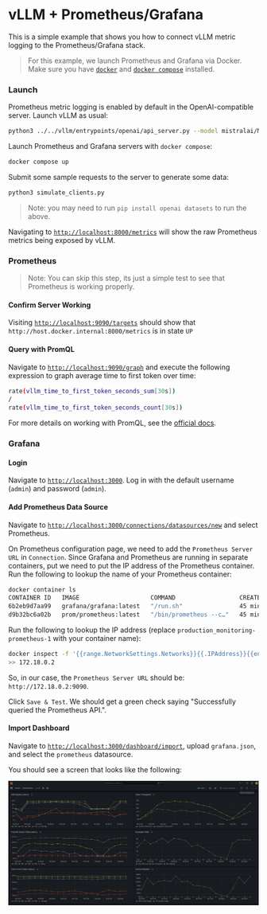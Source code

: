 # vLLM + Prometheus/Grafana 

This is a simple example that shows you how to connect vLLM metric logging to the Prometheus/Grafana stack.

> For this example, we launch Prometheus and Grafana via Docker. Make sure you have [`docker`](https://docs.docker.com/engine/install/) and [`docker compose`](https://docs.docker.com/compose/install/linux/#install-using-the-repository) installed.

### Launch

Prometheus metric logging is enabled by default in the OpenAI-compatible server. Launch vLLM as usual:
```bash
python3 ../../vllm/entrypoints/openai/api_server.py --model mistralai/Mistral-7B-v0.1 --max-model-len 2048
```

Launch Prometheus and Grafana servers with `docker compose`:
```bash
docker compose up
```

Submit some sample requests to the server to generate some data:
```bash
python3 simulate_clients.py
```

> Note: you may need to run `pip install openai datasets` to run the above.

Navigating to [`http://localhost:8000/metrics`](http://localhost:8000/metrics) will show the raw Prometheus metrics being exposed by vLLM.

### Prometheus

> Note: You can skip this step, its just a simple test to see that Prometheus is working properly.

#### Confirm Server Working
Visiting [`http://localhost:9090/targets`](http://localhost:9090/targets) should show that `http://host.docker.internal:8000/metrics` is in state `UP`


#### Query with PromQL
Navigate to [`http://localhost:9090/graph`](http://localhost:9090/graph) and execute the following expression to graph average time to first token over time:

```bash
rate(vllm_time_to_first_token_seconds_sum[30s])
/
rate(vllm_time_to_first_token_seconds_count[30s])
```

For more details on working with PromQL, see the [official docs](https://prometheus.io/docs/prometheus/latest/querying/basics/).

### Grafana

#### Login
Navigate to [`http://localhost:3000`](http://localhost:3000). Log in with the default username (`admin`) and password (`admin`).

#### Add Prometheus Data Source

Navigate to [`http://localhost:3000/connections/datasources/new`](http://localhost:3000/connections/datasources/new) and select Prometheus. 

On Prometheus configuration page, we need to add the `Prometheus Server URL` in `Connection`. Since Grafana and Prometheus are running in separate containers, put we need to put the IP address of the Prometheus container. Run the following to lookup the name of your Prometheus container:

```bash
docker container ls
CONTAINER ID   IMAGE                    COMMAND                  CREATED          STATUS          PORTS                                       NAMES
6b2eb9d7aa99   grafana/grafana:latest   "/run.sh"                45 minutes ago   Up 45 minutes   0.0.0.0:3000->3000/tcp, :::3000->3000/tcp   production_monitoring-grafana-1
d9b32bc6a02b   prom/prometheus:latest   "/bin/prometheus --c…"   45 minutes ago   Up 45 minutes   0.0.0.0:9090->9090/tcp, :::9090->9090/tcp   production_monitoring-prometheus-1
```

Run the following to lookup the IP address (replace `production_monitoring-prometheus-1` with your container name):
```bash 
docker inspect -f '{{range.NetworkSettings.Networks}}{{.IPAddress}}{{end}}' production_monitoring-prometheus-1
>> 172.18.0.2
```

So, in our case, the `Prometheus Server URL` should be: `http://172.18.0.2:9090`.

Click `Save & Test`. We should get a green check saying "Successfully queried the Prometheus API.".

#### Import Dashboard 

Navigate to [`http://localhost:3000/dashboard/import`](http://localhost:3000/dashboard/import), upload `grafana.json`, and select the `prometheus` datasource.

You should see a screen that looks like the following:

![Grafana Dashboard Image](images/vllm-grafana-dashboard.png)
